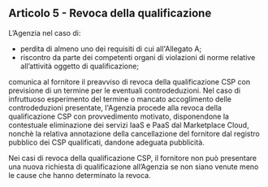 ## Articolo 5 - Revoca della qualificazione

L’Agenzia nel caso di:

* perdita di almeno uno dei requisiti di cui all'Allegato A;
* riscontro da parte dei competenti organi di violazioni di norme relative
  all’attività oggetto di qualificazione;

comunica al fornitore il preavviso di revoca della qualificazione CSP
con previsione di un termine per le eventuali controdeduzioni. 
Nel caso di infruttuoso esperimento del termine o mancato accoglimento delle 
controdeduzioni presentate, l'Agenzia procede alla revoca della qualificazione CSP 
con provvedimento motivato, disponendone la contestuale eliminazione dei servizi IaaS e PaaS
dal Marketplace Cloud, nonchè la relativa annotazione della cancellazione 
del fornitore dal registro pubblico dei CSP qualificati, dandone adeguata pubblicità. 

Nei casi di revoca della qualificazione CSP, il fornitore non può
presentare una nuova richiesta di qualificazione all’Agenzia se non siano
venute meno le cause che hanno determinato la revoca.

